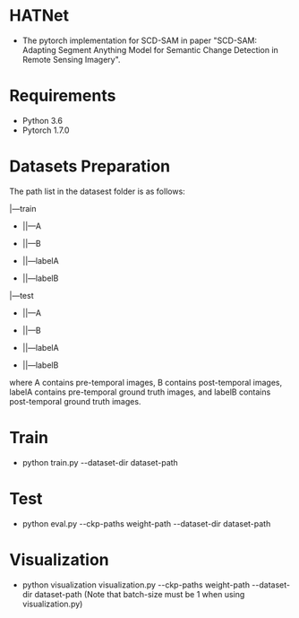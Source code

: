 # HATNet
* The pytorch implementation for SCD-SAM in paper "SCD-SAM: Adapting Segment Anything Model for Semantic Change Detection in Remote Sensing Imagery".

# Requirements
* Python 3.6
* Pytorch 1.7.0

# Datasets Preparation
The path list in the datasest folder is as follows:

|—train

* ||—A

* ||—B

* ||—labelA

* ||—labelB

|—test

* ||—A

* ||—B

* ||—labelA

* ||—labelB


where A contains pre-temporal images, B contains post-temporal images, labelA contains pre-temporal ground truth images, and labelB contains post-temporal ground truth images.
# Train
* python train.py --dataset-dir dataset-path
# Test
* python eval.py --ckp-paths weight-path --dataset-dir dataset-path
# Visualization
* python visualization visualization.py --ckp-paths weight-path --dataset-dir dataset-path (Note that batch-size must be 1 when using visualization.py)
